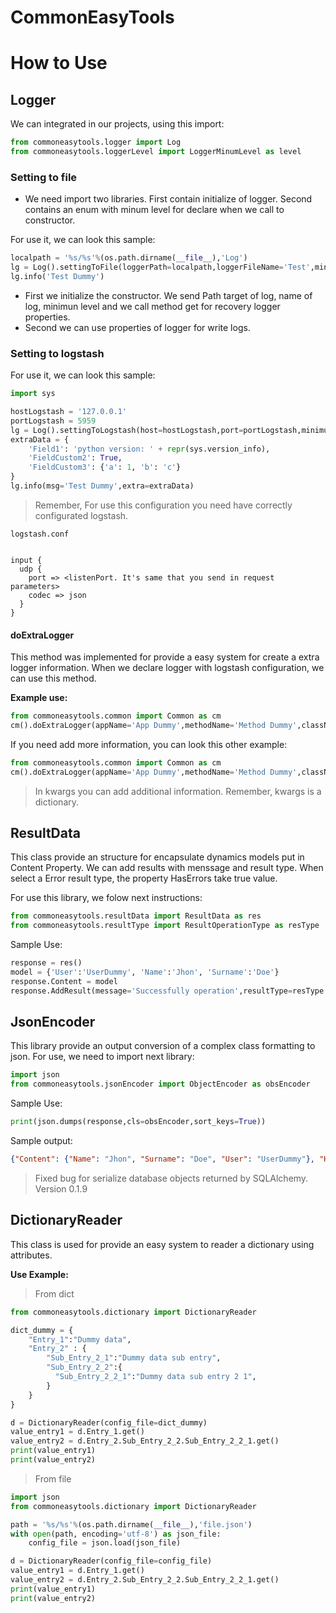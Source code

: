 # CommonEasyTools


#   How to Use

##  __Logger__

We can integrated in our projects, using this import:

```py
from commoneasytools.logger import Log
from commoneasytools.loggerLevel import LoggerMinumLevel as level
```

### __Setting to file__

*   We need import two libraries. First contain initialize of logger. Second contains an enum with minum level for declare when we call to constructor.

For use it, we can look this sample:

```py
localpath = '%s/%s'%(os.path.dirname(__file__),'Log')
lg = Log().settingToFile(loggerPath=localpath,loggerFileName='Test',minimunLevel=level.DEBUG)
lg.info('Test Dummy') 
```

*   First we initialize the constructor. We send Path target of log, name of log, minimun level and we call method get for recovery logger properties.
*   Second we can use properties of logger for write logs.

### __Setting to logstash__


For use it, we can look this sample:

```py
import sys

hostLogstash = '127.0.0.1'
portLogstash = 5959
lg = Log().settingToLogstash(host=hostLogstash,port=portLogstash,minimunLevel=level.DEBUG)
extraData = {
    'Field1': 'python version: ' + repr(sys.version_info),
    'FieldCustom2': True,
    'FieldCustom3': {'a': 1, 'b': 'c'}
}
lg.info(msg='Test Dummy',extra=extraData) 
```

>   Remember, For use this configuration you need have correctly configurated logstash.

```
logstash.conf


input {
  udp {
    port => <listenPort. It's same that you send in request parameters>
    codec => json
  }
}
```

####  __doExtraLogger__

This method was implemented for provide a easy system for create a extra logger information.
When we declare logger with logstash configuration, we can use this method. 

__Example use:__

```py
from commoneasytools.common import Common as cm
cm().doExtraLogger(appName='App Dummy',methodName='Method Dummy',className='Class Dummy',inheritedFrom='Principal App Name')
```

If you need add more information, you can look this other example:

```py
from commoneasytools.common import Common as cm
cm().doExtraLogger(appName='App Dummy',methodName='Method Dummy',className='Class Dummy',inheritedFrom='Principal App Name',kwargs={'Result':'Result Value Dummy'})
```

> In kwargs you can add additional information. Remember, kwargs is a dictionary.

##  __ResultData__

This class provide an structure for encapsulate dynamics models put in Content Property. We can add results with menssage and result type. When select a Error result type, the property HasErrors take true value. 

For use this library, we folow next instructions:

```py
from commoneasytools.resultData import ResultData as res
from commoneasytools.resultType import ResultOperationType as resType
```

Sample Use:

```py
response = res()
model = {'User':'UserDummy', 'Name':'Jhon', 'Surname':'Doe'}
response.Content = model
response.AddResult(message='Successfully operation',resultType=resType.SUCCESS)
```

##  __JsonEncoder__

This library provide an output conversion of a complex class formatting to json. For use, we need to import next library:

```py
import json
from commoneasytools.jsonEncoder import ObjectEncoder as obsEncoder
```

Sample Use:

```py
print(json.dumps(response,cls=obsEncoder,sort_keys=True))
```

Sample output:
```json
{"Content": {"Name": "Jhon", "Surname": "Doe", "User": "UserDummy"}, "HasErrors": false, "ResultOperationEntities": [{"Message": "Successfully operation", "ResultType": {"name": "SUCCESS", "value": 3}}]}
```

> Fixed bug for serialize database objects returned by SQLAlchemy. Version 0.1.9


##  __DictionaryReader__

This class is used for provide an easy system to reader a dictionary using attributes.

__Use Example:__

> From dict

```py
from commoneasytools.dictionary import DictionaryReader

dict_dummy = {
    "Entry_1":"Dummy data",
    "Entry_2" : {
        "Sub_Entry_2_1":"Dummy data sub entry",
        "Sub_Entry_2_2":{
          "Sub_Entry_2_2_1":"Dummy data sub entry 2 1",
        }        
    }
}

d = DictionaryReader(config_file=dict_dummy)
value_entry1 = d.Entry_1.get()
value_entry2 = d.Entry_2.Sub_Entry_2_2.Sub_Entry_2_2_1.get()
print(value_entry1)
print(value_entry2)
```

> From file
```py
import json
from commoneasytools.dictionary import DictionaryReader

path = '%s/%s'%(os.path.dirname(__file__),'file.json')
with open(path, encoding='utf-8') as json_file:                
    config_file = json.load(json_file)  

d = DictionaryReader(config_file=config_file)
value_entry1 = d.Entry_1.get()
value_entry2 = d.Entry_2.Sub_Entry_2_2.Sub_Entry_2_2_1.get()
print(value_entry1)
print(value_entry2)
```